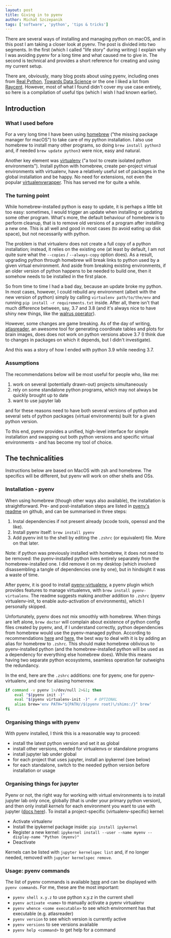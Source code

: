 ```yaml
---
layout: post
title: Giving in to pyenv
author: Michał Szczepanik
tags: ['software', 'python', 'tips & tricks']
---
```


There are several ways of installing and managing python on macOS, and in this post I am taking a closer look at pyenv. The post is divided into two segments. In the first (which I called "life story" during writing) I explain why I was avoiding pyenv for a long time and what caused me to give in. The second is technical and provides a short reference for creating and using my current setup.

There are, obviously, many blog posts about using pyenv, including ones from [Real Python](https://realpython.com/intro-to-pyenv/), [Towards Data Science](https://towardsdatascience.com/managing-virtual-environment-with-pyenv-ae6f3fb835f8) or the one I liked a lot from [Raycent](https://raycent.medium.com/managing-python-on-macos-the-clean-way-7673cab874f6). However, most of what I found didn't cover my use case entirely, so here is a compilation of useful tips (which I wish I had known earlier).

## Introduction
### What I used before

For a very long time I have been using [homebrew](https://brew.sh/) ("the missing package manager for macOS") to take care of my python installation. I also use homebrew to install many other programs, so doing `brew install python3` and, if needed `brew update python3` were nice, easy and natural.

Another key element was [virtualenv](https://virtualenv.pypa.io/en/stable/) ("a tool to create isolated python environments"). Install python with homebrew, create per-project virtual environments with virtualenv, have a relatively useful set of packages in the global installation and be happy. No need for extensions, not even the popular [virtualenvwrapper](https://pypi.org/project/virtualenvwrapper/). This has served me for quite a while.

### The turning point

While homebrew-installed python is easy to update, it is perhaps a little bit too easy: sometimes, I would trigger an update when installing or updating some other program. What's more, the default behaviour of homebrew is to perform cleanup, that is to remove old versions of a program after installing a new one. This is all well and good in most cases (to avoid eating up disk space), but not necessarily with python.

The problem is that virtualenv does not create a full copy of a python installation; instead, it relies on the existing one (at least by default, I am not quite sure what the `--copies` / `--always-copy` option does). As a result, upgrading python through homebrew will break links to python used by a given virtual environment. And aside from breaking existing environments, if an older version of python happens to be needed to build one, then it somehow needs to be installed in the first place.

So from time to time I had a bad day, because an update broke my python. In most cases, however, I could rebuild any environment (albeit with the new version of python) simply by calling `virtualenv path/to/the/env` and running `pip install -r requirements.txt` inside. After all, there isn't that much difference between, say, 3.7 and 3.8 (and it's always nice to have shiny new things, like the [walrus operator](https://www.python.org/dev/peps/pep-0572/#abstract)).

However, some changes are game breaking. As of the day of writing, [atlasreader](https://github.com/miykael/atlasreader), an awesome tool for generating coordinate tables and plots for brain images, does does not work on python versions above 3.7 (I think due to changes in packages on which it depends, but I didn't investigate).

And this was a story of how I ended with python 3.9 while needing 3.7.

### Assumptions

The recommendations below will be most useful for people who, like me:
1. work on several (potentially drawn-out) projects simultaneously
2. rely on some standalone python programs, which may not always be quickly brought up to date
3. want to use jupyter lab

and for these reasons need to have both several versions of python and several sets of python packages (virtual environments) built for a given python version.

To this end, pyenv provides a unified, high-level interface for simple installation and swapping out both python versions and specific virtual environments - and has become my tool of choice.

## The technicalities

Instructions below are based on MacOS with zsh and homebrew. The specifics will be different, but pyenv will work on other shells and OSs.

### Installation - pyenv

When using homebrew (though other ways also available), the installation is straightforward. Pre- and post-installation steps are listed in [pyenv's readme](https://github.com/pyenv/pyenv#homebrew-on-macos) on github, and can be summarised in three steps:

1. Instal dependencies if not present already (xcode tools, openssl and the like).
2. Install pyenv itself: `brew install pyenv`
3. Add pyenv init to the shell by editing the `.zshrc` (or equivalent) file. More on that later.

Note: if python was previously installed with homebrew, it does not need to be removed: the pyenv-installed python lives entirely separately from the homebrew-installed one. I did remove it on my desktop (which involved disassembling a tangle of dependencies one by one), but in hindsight it was a waste of time.

After pyenv, it is good to install [pyenv-virtualenv](https://github.com/pyenv/pyenv-virtualenv), a pyenv plugin which provides features to manage virtualenvs, with `brew install pyenv-virtualenv`. The readme suggests making another addition to `.zshrc` (pyenv virtualenv-init, to enable auto-activation of environments), which I personally skipped.

Unfortunately, pyenv does not mix smoothly with homebrew. When things are left alone, `brew doctor` will complain about existence of python config files created by pyenv, and, if I understand correctly, python dependencies from homebrew would use the pyenv-managed python. According to recommendations [here](https://raycent.medium.com/managing-python-on-macos-the-clean-way-7673cab874f6) and [here](https://github.com/pyenv/pyenv/issues/106), the best way to deal with it is by adding an alias for homebrew to `.zshrc`. This should make homebrew oblivious to pyenv-installed python (and the homebrew-installed python will be used as a dependency for everything else homebrew does). While this means having two separate python ecosystems, seamless operation far outweighs the redundancy.

In the end, here are the `.zshrc` additions: one for pyenv, one for pyenv-virtualenv, and one for aliasing homenrew.

```zsh
if command -v pyenv 1>/dev/null 2>&1; then
	eval "$(pyenv init -)"
	eval "$(pyenv virtualenv-init -)"  # OPTIONAL
	alias brew='env PATH="${PATH//$(pyenv root)\/shims:/}" brew'
fi
```

### Organising things with pyenv

With pyenv installed, I think this is a reasonable way to proceed:
* install the latest python version and set it as global
* install other versions, needed for virtualenvs or standalone programs
* install jupyter lab under global
* for each project that uses jupyter, install an ipykernel (see below)
* for each standalone, switch to the needed python version before installation or usage

### Organising things for jupyter

Pyenv or not, the right way for working with virtual environments is to install jupyter lab only once, globally (that is under your primary python version), and then only install _kernels_ for each environment you want to use with jupyter ([docs here](https://ipython.readthedocs.io/en/stable/install/kernel_install.html)). To install a project-specific (virtualenv-specific) kernel:

* Activate virtualenv
* Install the ipykernel package inside: `pip install ipykernel`
* Register a new kernel: `ipykernel install --user --name myenv --display-name "Python (myenv)"`
* Deactivate

Kernels can be listed with `jupyter kernelspec list` and, if no longer needed, removed with `jupyter kernelspec remove`.

### Usage: pyenv commands

The list of pyenv commands is available [here](https://github.com/pyenv/pyenv/blob/master/COMMANDS.md) and can be displayed with `pyenv commands`. For me, these are the most important:

* `pyenv shell x.y.z` to use python x.y.z in the current shell
* `pyenv activate <name>` to manually activate a pyenv virtualenv
* `pyenv whence <some executable>` to see which environment has that executable (e.g. atlasreader)
* `pyenv version` to see which version is currently active
* `pyenv versions` to see versions available
* `pyenv help <command>` to get help for a command
